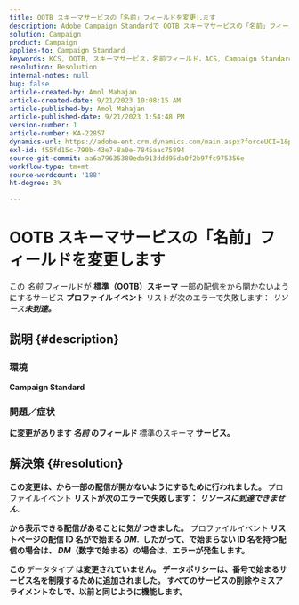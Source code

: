 ```yaml
---
title: OOTB スキーマサービスの「名前」フィールドを変更します
description: Adobe Campaign Standardで OOTB スキーマサービスの「名前」フィールドが変更された理由を説明します。 変更は作業には影響しません。
solution: Campaign
product: Campaign
applies-to: Campaign Standard
keywords: KCS, OOTB, スキーマサービス，名前フィールド，ACS, Campaign Standard
resolution: Resolution
internal-notes: null
bug: false
article-created-by: Amol Mahajan
article-created-date: 9/21/2023 10:08:15 AM
article-published-by: Amol Mahajan
article-published-date: 9/21/2023 1:54:48 PM
version-number: 1
article-number: KA-22857
dynamics-url: https://adobe-ent.crm.dynamics.com/main.aspx?forceUCI=1&pagetype=entityrecord&etn=knowledgearticle&id=3bfbadc4-6658-ee11-be6f-6045bd006295
exl-id: f55fd15c-790b-43e7-8a0e-7845aac75894
source-git-commit: aa6a79635380eda913ddd95da0f2b97fc975356e
workflow-type: tm+mt
source-wordcount: '188'
ht-degree: 3%

---
```


# OOTB スキーマサービスの「名前」フィールドを変更します


この *名前* フィールドが <b>標準（OOTB）スキーマ</b> 一部の配信をから開かないようにするサービス <b>プロファイルイベント</b> リストが次のエラーで失敗します： *リソース<b>未到達。*





## 説明 {#description}


### </b>環境<b>

Campaign Standard



### </b>問題／症状<b>

に変更があります *名前* のフィールド </b>標準のスキーマ<b> サービス。


## 解決策 {#resolution}


この変更は、から一部の配信が開かないようにするために行われました。 </b>プロファイルイベント <b>リストが次のエラーで失敗します： *リソースに到達できません*.

から表示できる配信があることに気がつきました。</b> プロファイルイベント<b> リストページの配信 ID 名がで始まる *DM*. 
したがって、で始まらない ID 名を持つ配信の場合は、 *DM*（数字で始まる）の場合は、エラーが発生します。

この </b>データタイプ<b> は変更されていません。 データポリシーは、番号で始まるサービス名を制限するために追加されました。 すべてのサービスの削除やミスアライメントなしで、以前と同じように機能します。
